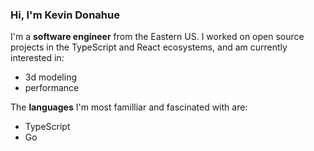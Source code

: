 ### Hi, I'm Kevin Donahue

I'm a **software engineer** from the Eastern US. I worked on open source projects in the TypeScript and React ecosystems, and am currently interested in:

- 3d modeling
- performance

The **languages** I'm most familliar and fascinated with are:

- TypeScript
- Go

